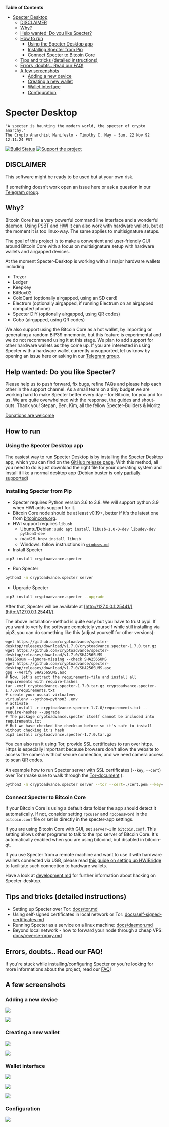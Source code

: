 <!-- START doctoc generated TOC please keep comment here to allow auto update -->
<!-- DON'T EDIT THIS SECTION, INSTEAD RE-RUN doctoc TO UPDATE -->
**Table of Contents**

- [Specter Desktop](#specter-desktop)
  - [DISCLAIMER](#disclaimer)
  - [Why?](#why)
  - [Help wanted: Do you like Specter?](#help-wanted-do-you-like-specter)
  - [How to run](#how-to-run)
    - [Using the Specter Desktop app](#using-the-specter-desktop-app)
    - [Installing Specter from Pip](#installing-specter-from-pip)
    - [Connect Specter to Bitcoin Core](#connect-specter-to-bitcoin-core)
  - [Tips and tricks (detailed instructions)](#tips-and-tricks-detailed-instructions)
  - [Errors, doubts.. Read our FAQ!](#errors-doubts-read-our-faq)
  - [A few screenshots](#a-few-screenshots)
    - [Adding a new device](#adding-a-new-device)
    - [Creating a new wallet](#creating-a-new-wallet)
    - [Wallet interface](#wallet-interface)
    - [Configuration](#configuration)

<!-- END doctoc generated TOC please keep comment here to allow auto update -->

# Specter Desktop

    "A specter is haunting the modern world, the specter of crypto anarchy."
    The Crypto Anarchist Manifesto - Timothy C. May - Sun, 22 Nov 92 12:11:24 PST

[![Build Status](https://api.cirrus-ci.com/github/cryptoadvance/specter-desktop.svg)](https://cirrus-ci.com/github/cryptoadvance/specter-desktop)
[![Support the project](https://img.shields.io/badge/btcpay-support%20project-orange.svg)](https://donate.specter.solutions/apps/3k77BAT6zshCGNd3i7gw9WKwXQy1/pos)

## DISCLAIMER

This software might be ready to be used but at your own risk.

If something doesn't work open an issue here or ask a question in our [Telegram group](https://t.me/spectersupport).

## Why?

Bitcoin Core has a very powerful command line interface and a wonderful daemon. Using PSBT and [HWI](https://github.com/bitcoin-core/HWI) it can also work with hardware wallets, but at the moment it is too linux-way. The same applies to multisignature setups. 

The goal of this project is to make a convenient and user-friendly GUI around Bitcoin Core with a focus on multisignature setup with hardware wallets and airgapped devices.

At the moment Specter-Desktop is working with all major hardware wallets including:
- Trezor
- Ledger
- KeepKey
- BitBox02
- ColdCard (optionally airgapped, using an SD card)
- Electrum (optionally airgapped, if running Electrum on an airgapped computer/ phone)
- Specter DIY (optionally airgapped, using QR codes)
- Cobo (airgapped, using QR codes)

We also support using the Bitcoin Core as a hot wallet, by importing or generating a random BIP39 mnemonic, but this feature is experimental and we do not recommend using it at this stage.
We plan to add support for other hardware wallets as they come up. If you are interested in using Specter with a hardware wallet currently unsupported, let us know by opening an issue here or asking in our [Telegram group](https://t.me/spectersupport).

## Help wanted: Do you like Specter?
Please help us to push forward, fix bugs, refine FAQs and please help each other in the support channel.
As a small team on a tiny budget we are working hard to make Specter better every day – for Bitcoin, for you and for us.
We are quite overwhelmed with the response, the guides and shout-outs. Thank you!
Stepan, Ben, Kim, all the fellow Specter-Builders & Moritz

[Donations are welcome](https://btcpay.benkaufman.info/apps/2NBJqJ9GMmy1SPqEtg49bEcKUZqd/pos)

## How to run

### Using the Specter Desktop app
The easiest way to run Specter Desktop is by installing the Specter Desktop app, which you can find on the [GitHub release page](https://github.com/cryptoadvance/specter-desktop/releases).
With this method, all you need to do is just download the right file for your operating system and install it like a normal desktop app (Debian buster is only [partially supported](https://github.com/cryptoadvance/specter-desktop/issues/769))

### Installing Specter from Pip
* Specter requires Python version 3.6 to 3.8. We will support python 3.9 when HWI adds support for it.
* Bitcoin Core node should be at least v0.19+, better if it's the latest one from [bitcoincore.org](https://bitcoincore.org/en/download/).
* HWI support requires `libusb` 
  * Ubuntu/Debian: `sudo apt install libusb-1.0-0-dev libudev-dev python3-dev`
  * macOS: `brew install libusb`
  * Windows: follow instructions in [`windows.md`](docs/windows.md)
 * Install Specter
```sh
pip3 install cryptoadvance.specter
```
* Run Specter
```sh
python3 -m cryptoadvance.specter server 
```
* Upgrade Specter
```sh
pip3 install cryptoadvance.specter --upgrade
```

After that, Specter will be available at [http://127.0.0.1:25441/](http://127.0.0.1:25441/).

The above installation-method is quite easy but you have to trust pypi. If you want to verify the software completely yourself while still installing via pip3, you can do something like this (adjust yourself for other versions):
```
wget https://github.com/cryptoadvance/specter-desktop/releases/download/v1.7.0/cryptoadvance.specter-1.7.0.tar.gz
wget https://github.com/cryptoadvance/specter-desktop/releases/download/v1.7.0/SHA256SUMS
sha256sum --ignore-missing --check SHA256SUMS
wget https://github.com/cryptoadvance/specter-desktop/releases/download/v1.7.0/SHA256SUMS.asc
gpg --verify SHA256SUMS.asc
# Now, let's extract the requirements-file and install all requirements with require-hashes
tar -xvzf cryptoadvance.specter-1.7.0.tar.gz cryptoadvance.specter-1.7.0/requirements.txt
# create your ususal virtualenv
virtualenv --python=python3 .env
# activate
pip3 install -r cryptoadvance.specter-1.7.0/requirements.txt --require-hashes --upgrade
# The package cryptoadvance.specter itself cannot be included into requirements.txt
# But we have checked the checksum before so it's safe to install without checking it's hash
pip3 install cryptoadvance.specter-1.7.0.tar.gz
```


You can also run it using Tor, provide SSL certificates to run over https. Https is especially important because browsers don't allow the website to access the camera without secure connection, and we need camera access to scan QR codes.

An example how to run Specter server with SSL certificates (`--key`, `--cert`) over Tor (make sure to walk through the [Tor-document](docs/tor.md) ):

```sh
python3 -m cryptoadvance.specter server --tor --cert=./cert.pem --key=./key.pem
```

### Connect Specter to Bitcoin Core

If your Bitcoin Core is using a default data folder the app should detect it automatically. If not, consider setting `rpcuser` and `rpcpassword` in the `bitcoin.conf` file or set in directly in the specter-app settings. 

If you are using Bitcoin Core with GUI, set `server=1` in `bitcoin.conf`. This setting allows other programs to talk to the rpc server of Bitcoin Core. It's automatically enabled when you are using bitcoind, but disabled in bitcoin-qt.

If you use Specter from a remote machine and want to use it with hardware wallets connected via USB, please read [this guide on setting up HWIBridge](docs/hwibridge.md) to facilitate such connection to hardware wallets. 

Have a look at [development.md](docs/development.md) for further information about hacking on Specter-desktop.

## Tips and tricks (detailed instructions)

- Setting up Specter over Tor: [docs/tor.md](docs/tor.md)
- Using self-signed certificates in local network or Tor: [docs/self-signed-certificates.md](docs/self-signed-certificates.md)
- Running Specter as a service on a linux machine: [docs/daemon.md](docs/daemon.md)
- Beyond local network - how to forward your node through a cheap VPS: [docs/reverse-proxy.md](docs/reverse-proxy.md)

## Errors, doubts.. Read our FAQ!

If you're stuck while installing/configuring Specter or you're looking for more informations about the project, read our [FAQ](docs/faq.md)!

## A few screenshots

### Adding a new device

![](./docs/images/README/devices.png)

![](./docs/images/README/device_keys.png)

### Creating a new wallet

![](./docs/images/README/wallets.png)

![](./docs/images/README/new_multisig.png)

### Wallet interface

![](./docs/images/README/transactions.png)

![](./docs/images/README/receive.png)

![](./docs/images/README/send.png)

### Configuration

![](./docs/images/README/bitcoin-rpc.png)
